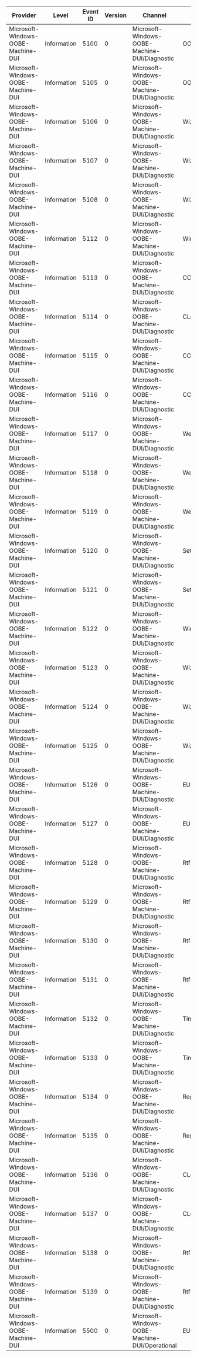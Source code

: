 Provider                            |  Level        |  Event ID  |  Version  |  Channel                                         |  Task                                            |  Opcode  |  Keyword  |  Message
------------------------------------|---------------|------------|-----------|--------------------------------------------------|--------------------------------------------------|----------|-----------|---------
Microsoft-Windows-OOBE-Machine-DUI  |  Information  |  5100      |  0        |  Microsoft-Windows-OOBE-Machine-DUI/Diagnostic   |  OOBE_DisplayUI                                  |  Start   |  msoobe   |
Microsoft-Windows-OOBE-Machine-DUI  |  Information  |  5105      |  0        |  Microsoft-Windows-OOBE-Machine-DUI/Diagnostic   |  OOBE_DisplayUI                                  |  Stop    |  msoobe   |
Microsoft-Windows-OOBE-Machine-DUI  |  Information  |  5106      |  0        |  Microsoft-Windows-OOBE-Machine-DUI/Diagnostic   |  WizardPage_OnSetActive                          |          |  msoobe   |
Microsoft-Windows-OOBE-Machine-DUI  |  Information  |  5107      |  0        |  Microsoft-Windows-OOBE-Machine-DUI/Diagnostic   |  WizardPage_OnKillActive                         |          |  msoobe   |
Microsoft-Windows-OOBE-Machine-DUI  |  Information  |  5108      |  0        |  Microsoft-Windows-OOBE-Machine-DUI/Diagnostic   |  WizardPage_OnNext                               |          |  msoobe   |
Microsoft-Windows-OOBE-Machine-DUI  |  Information  |  5112      |  0        |  Microsoft-Windows-OOBE-Machine-DUI/Diagnostic   |  WirelessPageVisibilityResult                    |          |  msoobe   |
Microsoft-Windows-OOBE-Machine-DUI  |  Information  |  5113      |  0        |  Microsoft-Windows-OOBE-Machine-DUI/Diagnostic   |  CComputerNameWizardPage_AccentColorSelection    |          |  msoobe   |
Microsoft-Windows-OOBE-Machine-DUI  |  Information  |  5114      |  0        |  Microsoft-Windows-OOBE-Machine-DUI/Diagnostic   |  CLocalizationWizardPage_LanguageSelection       |          |  msoobe   |
Microsoft-Windows-OOBE-Machine-DUI  |  Information  |  5115      |  0        |  Microsoft-Windows-OOBE-Machine-DUI/Diagnostic   |  CConnectedUserWizardPage_InternetInitialize     |          |  msoobe   |
Microsoft-Windows-OOBE-Machine-DUI  |  Information  |  5116      |  0        |  Microsoft-Windows-OOBE-Machine-DUI/Diagnostic   |  CConnectedUserWizardPage_InternetInitialize     |          |  msoobe   |
Microsoft-Windows-OOBE-Machine-DUI  |  Information  |  5117      |  0        |  Microsoft-Windows-OOBE-Machine-DUI/Diagnostic   |  WebWizardHost_PopupCommandPressed               |          |  msoobe   |
Microsoft-Windows-OOBE-Machine-DUI  |  Information  |  5118      |  0        |  Microsoft-Windows-OOBE-Machine-DUI/Diagnostic   |  WebWizardHost_FinalBack                         |          |  msoobe   |
Microsoft-Windows-OOBE-Machine-DUI  |  Information  |  5119      |  0        |  Microsoft-Windows-OOBE-Machine-DUI/Diagnostic   |  WebWizardHost_FinalNext                         |          |  msoobe   |
Microsoft-Windows-OOBE-Machine-DUI  |  Information  |  5120      |  0        |  Microsoft-Windows-OOBE-Machine-DUI/Diagnostic   |  SettingWizardPage_UpdatesOptionSelected         |          |  msoobe   |
Microsoft-Windows-OOBE-Machine-DUI  |  Information  |  5121      |  0        |  Microsoft-Windows-OOBE-Machine-DUI/Diagnostic   |  SettingWizardPage_BooleanSettingOptionSelected  |          |  msoobe   |
Microsoft-Windows-OOBE-Machine-DUI  |  Information  |  5122      |  0        |  Microsoft-Windows-OOBE-Machine-DUI/Diagnostic   |  WirelessWizardPage_SectionReady                 |          |  msoobe   |
Microsoft-Windows-OOBE-Machine-DUI  |  Information  |  5123      |  0        |  Microsoft-Windows-OOBE-Machine-DUI/Diagnostic   |  WizardPage_OnPageShown                          |          |  msoobe   |
Microsoft-Windows-OOBE-Machine-DUI  |  Information  |  5124      |  0        |  Microsoft-Windows-OOBE-Machine-DUI/Diagnostic   |  WizardPage_OnBack                               |          |  msoobe   |
Microsoft-Windows-OOBE-Machine-DUI  |  Information  |  5125      |  0        |  Microsoft-Windows-OOBE-Machine-DUI/Diagnostic   |  WizardPage_OnSkip                               |          |  msoobe   |
Microsoft-Windows-OOBE-Machine-DUI  |  Information  |  5126      |  0        |  Microsoft-Windows-OOBE-Machine-DUI/Diagnostic   |  EULAWizardPage_LoadEulas                        |          |  msoobe   |
Microsoft-Windows-OOBE-Machine-DUI  |  Information  |  5127      |  0        |  Microsoft-Windows-OOBE-Machine-DUI/Diagnostic   |  EULAWizardPage_LoadEulas                        |          |  msoobe   |
Microsoft-Windows-OOBE-Machine-DUI  |  Information  |  5128      |  0        |  Microsoft-Windows-OOBE-Machine-DUI/Diagnostic   |  RtfReader_LoadFile                              |          |  msoobe   |
Microsoft-Windows-OOBE-Machine-DUI  |  Information  |  5129      |  0        |  Microsoft-Windows-OOBE-Machine-DUI/Diagnostic   |  RtfReader_LoadFile                              |          |  msoobe   |
Microsoft-Windows-OOBE-Machine-DUI  |  Information  |  5130      |  0        |  Microsoft-Windows-OOBE-Machine-DUI/Diagnostic   |  RtfReader_ChangeColor                           |          |  msoobe   |
Microsoft-Windows-OOBE-Machine-DUI  |  Information  |  5131      |  0        |  Microsoft-Windows-OOBE-Machine-DUI/Diagnostic   |  RtfReader_ChangeColor                           |          |  msoobe   |
Microsoft-Windows-OOBE-Machine-DUI  |  Information  |  5132      |  0        |  Microsoft-Windows-OOBE-Machine-DUI/Diagnostic   |  TimezoneModule_PopulateTimezones                |  Start   |  msoobe   |
Microsoft-Windows-OOBE-Machine-DUI  |  Information  |  5133      |  0        |  Microsoft-Windows-OOBE-Machine-DUI/Diagnostic   |  TimezoneModule_PopulateTimezones                |  Stop    |  msoobe   |
Microsoft-Windows-OOBE-Machine-DUI  |  Information  |  5134      |  0        |  Microsoft-Windows-OOBE-Machine-DUI/Diagnostic   |  RegionModule_Activate                           |  Start   |  msoobe   |
Microsoft-Windows-OOBE-Machine-DUI  |  Information  |  5135      |  0        |  Microsoft-Windows-OOBE-Machine-DUI/Diagnostic   |  RegionModule_Activate                           |  Stop    |  msoobe   |
Microsoft-Windows-OOBE-Machine-DUI  |  Information  |  5136      |  0        |  Microsoft-Windows-OOBE-Machine-DUI/Diagnostic   |  CLocalizationWizardPage_LanguageSelection       |  Start   |  msoobe   |
Microsoft-Windows-OOBE-Machine-DUI  |  Information  |  5137      |  0        |  Microsoft-Windows-OOBE-Machine-DUI/Diagnostic   |  CLocalizationWizardPage_LanguageSelection       |  Stop    |  msoobe   |
Microsoft-Windows-OOBE-Machine-DUI  |  Information  |  5138      |  0        |  Microsoft-Windows-OOBE-Machine-DUI/Diagnostic   |  RtfReader_SetFontSize                           |  Start   |  msoobe   |
Microsoft-Windows-OOBE-Machine-DUI  |  Information  |  5139      |  0        |  Microsoft-Windows-OOBE-Machine-DUI/Diagnostic   |  RtfReader_SetFontSize                           |  Stop    |  msoobe   |
Microsoft-Windows-OOBE-Machine-DUI  |  Information  |  5500      |  0        |  Microsoft-Windows-OOBE-Machine-DUI/Operational  |  EULAWizardPage_OEMEulaShown                     |          |  msoobe   |